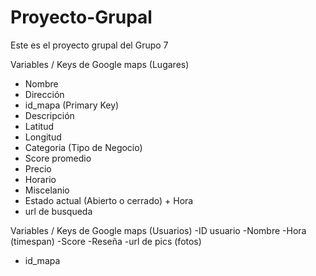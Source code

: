 # Proyecto-Grupal
Este es el proyecto grupal del Grupo 7

Variables / Keys de Google maps (Lugares)
- Nombre
- Dirección
- id_mapa (Primary Key)
- Descripción
- Latitud
- Longitud
- Categoria (Tipo de Negocio)
- Score promedio
- Precio
- Horario
- Miscelanio
- Estado actual (Abierto o cerrado) + Hora
- url de busqueda
  
Variables / Keys de Google maps (Usuarios)
-ID usuario
-Nombre
-Hora (timespan)
-Score
-Reseña
-url de pics (fotos)
- id_mapa

